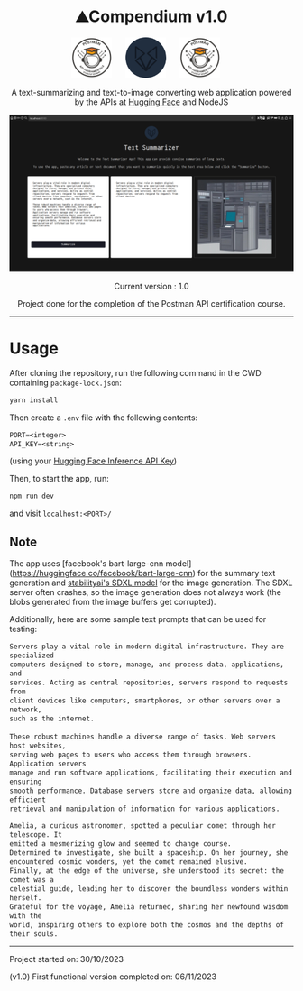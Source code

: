<div align="center">
<h1>⛰️Compendium v1.0</h1>

<div style="margin-right: 20px; display: inline-block;">
    <img src="./img/postman-badge.png" width="72" height="72">
</div>

<div style="margin-right: 20px; display: inline-block;">
    <img src="./img/banner.png" width="72" height="72">
</div>

<div style="display: inline-block; margin-right: 20px;">
    <img src="./img/postman-badge.png" width="72" height="72">
</div>

A text-summarizing and text-to-image converting web application powered by the
APIs at [Hugging Face](https://huggingface.co/) and NodeJS

![demo](./img/demo.png)

Current version : 1.0

Project done for the completion of the Postman API certification course.

</div>

---

# Usage

After cloning the repository, run the following command in the CWD containing
`package-lock.json`:

```zsh
yarn install
```

Then create a `.env` file with the following contents:

```env
PORT=<integer>
API_KEY=<string>
```

(using your [Hugging Face Inference API Key](https://huggingface.co/docs/api-inference/index))

Then, to start the app, run:

```zsh
npm run dev
```

and visit `localhost:<PORT>/`

## Note

The app uses
[facebook's bart-large-cnn model] (<https://huggingface.co/facebook/bart-large-cnn>)
for the summary text generation and [stabilityai's SDXL model](https://huggingface.co/stabilityai/stable-diffusion-xl-base-1.0)
for the image generation. The SDXL server often crashes, so the image generation
does not always work (the blobs generated from the image buffers get corrupted).

Additionally, here are some sample text prompts that can be used for testing:

```text
Servers play a vital role in modern digital infrastructure. They are specialized
computers designed to store, manage, and process data, applications, and 
services. Acting as central repositories, servers respond to requests from
client devices like computers, smartphones, or other servers over a network,
such as the internet.

These robust machines handle a diverse range of tasks. Web servers host websites,
serving web pages to users who access them through browsers. Application servers
manage and run software applications, facilitating their execution and ensuring
smooth performance. Database servers store and organize data, allowing efficient
retrieval and manipulation of information for various applications.
```

```text
Amelia, a curious astronomer, spotted a peculiar comet through her telescope. It
emitted a mesmerizing glow and seemed to change course. 
Determined to investigate, she built a spaceship. On her journey, she 
encountered cosmic wonders, yet the comet remained elusive. 
Finally, at the edge of the universe, she understood its secret: the comet was a
celestial guide, leading her to discover the boundless wonders within herself.
Grateful for the voyage, Amelia returned, sharing her newfound wisdom with the 
world, inspiring others to explore both the cosmos and the depths of their souls.
```

---

Project started on: 30/10/2023

(v1.0) First functional version completed on: 06/11/2023
